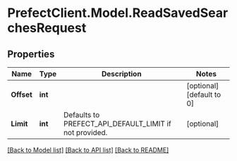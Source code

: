 # PrefectClient.Model.ReadSavedSearchesRequest

## Properties

Name | Type | Description | Notes
------------ | ------------- | ------------- | -------------
**Offset** | **int** |  | [optional] [default to 0]
**Limit** | **int** | Defaults to PREFECT_API_DEFAULT_LIMIT if not provided. | [optional] 

[[Back to Model list]](../README.md#documentation-for-models) [[Back to API list]](../README.md#documentation-for-api-endpoints) [[Back to README]](../README.md)

